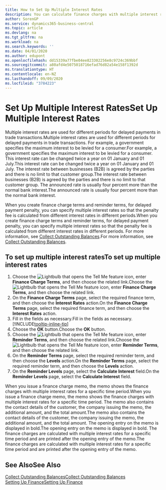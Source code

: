 ```yaml
---
title: How to Set Up Multiple Interest Rates
description: You can calculate finance charges with multiple interest rates for a specific period. The interest calculation is similar for all financial charges, with variation only in the rate of interest for a specific period.
author: SorenGP
ms.service: dynamics365-business-central
ms.topic: article
ms.devlang: na
ms.tgt_pltfrm: na
ms.workload: na
ms.search.keywords: ''
ms.date: 04/01/2020
ms.author: edupont
ms.openlocfilehash: dd15339a77fbe04ee823302256e8c9724c369bbf
ms.sourcegitcommit: a80afd4e5075018716efad76d82a54e158f1392d
ms.translationtype: HT
ms.contentlocale: en-NZ
ms.lasthandoff: 09/09/2020
ms.locfileid: "3784223"
---
```

# <a name="set-up-multiple-interest-rates"></a><span data-ttu-id="5a579-104">Set Up Multiple Interest Rates</span><span class="sxs-lookup"><span data-stu-id="5a579-104">Set Up Multiple Interest Rates</span></span>
<span data-ttu-id="5a579-105">Multiple interest rates are used for different periods for delayed payments in trade transactions.</span><span class="sxs-lookup"><span data-stu-id="5a579-105">Multiple interest rates are used for different periods for delayed payments in trade transactions.</span></span> <span data-ttu-id="5a579-106">For example, a government specifies the maximum interest to be levied for a consumer.</span><span class="sxs-lookup"><span data-stu-id="5a579-106">For example, a government specifies the maximum interest to be levied for a consumer.</span></span> <span data-ttu-id="5a579-107">This interest rate can be changed twice a year on 01 January and 01 July.</span><span class="sxs-lookup"><span data-stu-id="5a579-107">This interest rate can be changed twice a year on 01 January and 01 July.</span></span> <span data-ttu-id="5a579-108">The interest rate between businesses (B2B) is agreed by the parties and there is no limit to that customer group.</span><span class="sxs-lookup"><span data-stu-id="5a579-108">The interest rate between businesses (B2B) is agreed by the parties and there is no limit to that customer group.</span></span> <span data-ttu-id="5a579-109">The announced rate is usually four percent more than the normal bank interest.</span><span class="sxs-lookup"><span data-stu-id="5a579-109">The announced rate is usually four percent more than the normal bank interest.</span></span>

<span data-ttu-id="5a579-110">When you create finance charge terms and reminder terms, for delayed payment penalty, you can specify multiple interest rates so that the penalty fee is calculated from different interest rates in different periods.</span><span class="sxs-lookup"><span data-stu-id="5a579-110">When you create finance charge terms and reminder terms, for delayed payment penalty, you can specify multiple interest rates so that the penalty fee is calculated from different interest rates in different periods.</span></span> <span data-ttu-id="5a579-111">For more information, see [Collect Outstanding Balances](receivables-collect-outstanding-balances.md).</span><span class="sxs-lookup"><span data-stu-id="5a579-111">For more information, see [Collect Outstanding Balances](receivables-collect-outstanding-balances.md).</span></span>

## <a name="to-set-up-multiple-interest-rates"></a><span data-ttu-id="5a579-112">To set up multiple interest rates</span><span class="sxs-lookup"><span data-stu-id="5a579-112">To set up multiple interest rates</span></span>  
1.  <span data-ttu-id="5a579-113">Choose the ![Lightbulb that opens the Tell Me feature](media/ui-search/search_small.png "Tell me what you want to do") icon, enter **Finance Charge Terms**, and then choose the related link.</span><span class="sxs-lookup"><span data-stu-id="5a579-113">Choose the ![Lightbulb that opens the Tell Me feature](media/ui-search/search_small.png "Tell me what you want to do") icon, enter **Finance Charge Terms**, and then choose the related link.</span></span>  
2.  <span data-ttu-id="5a579-114">On the **Finance Charge Terms** page, select the required finance term, and then choose the **Interest Rates** action.</span><span class="sxs-lookup"><span data-stu-id="5a579-114">On the **Finance Charge Terms** page, select the required finance term, and then choose the **Interest Rates** action.</span></span>  
3.  <span data-ttu-id="5a579-115">Fill in the fields as necessary.</span><span class="sxs-lookup"><span data-stu-id="5a579-115">Fill in the fields as necessary.</span></span> [!INCLUDE[tooltip-inline-tip](includes/tooltip-inline-tip_md.md)]
4.  <span data-ttu-id="5a579-116">Choose the **OK** button.</span><span class="sxs-lookup"><span data-stu-id="5a579-116">Choose the **OK** button.</span></span>  
5.  <span data-ttu-id="5a579-117">Choose the ![Lightbulb that opens the Tell Me feature](media/ui-search/search_small.png "Tell me what you want to do") icon, enter **Reminder Terms**, and then choose the related link.</span><span class="sxs-lookup"><span data-stu-id="5a579-117">Choose the ![Lightbulb that opens the Tell Me feature](media/ui-search/search_small.png "Tell me what you want to do") icon, enter **Reminder Terms**, and then choose the related link.</span></span>  
6.  <span data-ttu-id="5a579-118">On the **Reminder Terms** page, select the required reminder term, and then choose the **Levels** action.</span><span class="sxs-lookup"><span data-stu-id="5a579-118">On the **Reminder Terms** page, select the required reminder term, and then choose the **Levels** action.</span></span>  
7.  <span data-ttu-id="5a579-119">On the **Reminder Levels** page, select the **Calculate Interest** field.</span><span class="sxs-lookup"><span data-stu-id="5a579-119">On the **Reminder Levels** page, select the **Calculate Interest** field.</span></span>  

<span data-ttu-id="5a579-120">When you issue a finance charge memo, the memo shows the finance charges with multiple interest rates for a specific time period.</span><span class="sxs-lookup"><span data-stu-id="5a579-120">When you issue a finance charge memo, the memo shows the finance charges with multiple interest rates for a specific time period.</span></span> <span data-ttu-id="5a579-121">The memo also contains the contact details of the customer, the company issuing the memo, the additional amount, and the total amount.</span><span class="sxs-lookup"><span data-stu-id="5a579-121">The memo also contains the contact details of the customer, the company issuing the memo, the additional amount, and the total amount.</span></span> <span data-ttu-id="5a579-122">The opening entry on the memo is displayed in bold.</span><span class="sxs-lookup"><span data-stu-id="5a579-122">The opening entry on the memo is displayed in bold.</span></span> <span data-ttu-id="5a579-123">The finance charges are calculated with multiple interest rates for a specific time period and are printed after the opening entry of the memo.</span><span class="sxs-lookup"><span data-stu-id="5a579-123">The finance charges are calculated with multiple interest rates for a specific time period and are printed after the opening entry of the memo.</span></span>  

## <a name="see-also"></a><span data-ttu-id="5a579-124">See Also</span><span class="sxs-lookup"><span data-stu-id="5a579-124">See Also</span></span>  
[<span data-ttu-id="5a579-125">Collect Outstanding Balances</span><span class="sxs-lookup"><span data-stu-id="5a579-125">Collect Outstanding Balances</span></span>](receivables-collect-outstanding-balances.md)  
[<span data-ttu-id="5a579-126">Setting Up Finance</span><span class="sxs-lookup"><span data-stu-id="5a579-126">Setting Up Finance</span></span>](finance-setup-finance.md)
